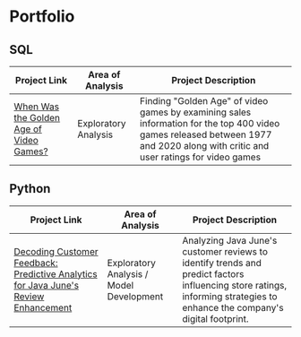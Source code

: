 # Portfolio
## SQL

| Project Link | Area of Analysis | Project Description | 
|---|---|---|
|[When Was the Golden Age of Video Games?](https://github.com/AmadouDiene/Project_Solutions/blob/main/When%20Was%20the%20Golden%20Age%20of%20Video%20Games%3F/notebook.ipynb)| Exploratory Analysis | Finding "Golden Age" of video games by examining sales information for the top 400 video games released between 1977 and 2020 along with critic and user ratings for video games |
## Python

| Project Link | Area of Analysis | Project Description | 
|---|---|---|
|[Decoding Customer Feedback: Predictive Analytics for Java June's Review Enhancement](https://github.com/AmadouDiene/Portfolio/blob/main/Decoding%20Customer%20Feedback%20Predictive%20Analytics%20for%20Java%20June's%20Review%20Enhancement/notebook.ipynb)| Exploratory Analysis / Model Development | Analyzing Java June's customer reviews to identify trends and predict factors influencing store ratings, informing strategies to enhance the company's digital footprint. |
